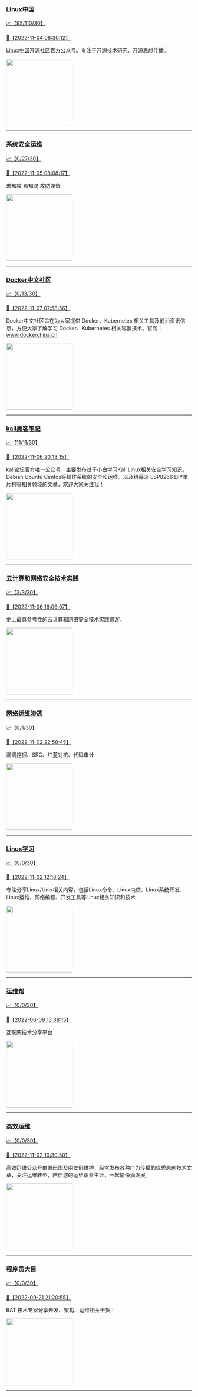 
### [Linux中国](http://wechat.doonsec.com/wechat_echarts/?biz=MjM5NjQ4MjYwMQ==)

[:chart_with_upwards_trend:【95/110/30】](http://wechat.doonsec.com/wechat_echarts/?biz=MjM5NjQ4MjYwMQ==)

[:camera_flash:【2022-11-04 08:30:12】](https://mp.weixin.qq.com/s?__biz=MjM5NjQ4MjYwMQ==&mid=2664669517&idx=1&sn=6fecb1cc416e7d560c233c5603b88dc4&chksm=bdcf9a0b8ab8131d69db603768561c45ec050c9283e68b05dd4ec0cd26126617019f73bb755d&scene=27&key=42fda77b115ac87d304440cd6e958a59f43daeb34dbf5e0afb9a3c572fddc292f965635b41fad9c7d77181425a493593a2bb66a935f0ff40700633b0de9e6874c5af849cb00594ffbc40447f7ac708a51955c1ffe86754c7cf1e413f99e8ad415954ae34c5fc3de368a95b655abe58d56fb81cb894f2a00306075011363f769b&ascene=15&uin=NTY2NTA4NjQ%3D&devicetype=Windows+Server+2016+x64&version=63070517&lang=zh_CN&session_us=gh_7b464fe0640b&exportkey=n_ChQIAhIQShRyDSl3k80rEuwClOHQEhL4AQIE97dBBAEAAAAAAO%2FZLwtWRuEAAAAOpnltbLcz9gKNyK89dVj0KVmeclShhXhe0AIALcZvGFBZIC55AZN%2F56HKplZzAnFUKecVk9AddtCDf7KBC2GyQ5qZc%2FJXk6P83FZF31D5XAr%2FK5K0kaCNnX7h8497mMUydidfBexdVGuupJLNPZd1DWf%2BE9vcLCO3KvRA33XIYR3%2Bs1%2BGjt79ijp32ktoy6zecrtHkW9NmhwLyh7fLOEEcVDlbbt1XmWKkbFHnUqekCeCxM%2Fzr5N7v%2B44Ifd6WUNzZ7PFMWPnhlBvivu4g3Nj6ANtltgcJ2pIvsdxSD1wue07&acctmode=0&pass_ticket=kCK&scene=27#wechat_redirect)

[Linux中国](https://linux.cn/)开源社区官方公众号。专注于开源技术研究、开源思想传播。

<img align="top" width="180" src="http://open.weixin.qq.com/qr/code?username=gh_52ef55f8adfd" alt="" />

---


### [系统安全运维](http://wechat.doonsec.com/wechat_echarts/?biz=Mzk0NjE0NDc5OQ==)

[:chart_with_upwards_trend:【0/27/30】](http://wechat.doonsec.com/wechat_echarts/?biz=Mzk0NjE0NDc5OQ==)

[:camera_flash:【2022-11-05 08:08:17】](https://mp.weixin.qq.com/s?__biz=Mzk0NjE0NDc5OQ==&mid=2247511737&idx=1&sn=7e0379caac353556db732fae60c8aa02&chksm=c3087dc9f47ff4df6db449fd022b91316c0b357e7e1c105e39935f9fa1296036f88182ce10c5&scene=27#wechat_redirect)

未知攻 焉知防 攻防兼备

<img align="top" width="180" src="http://open.weixin.qq.com/qr/code?username=gh_2c298b630170" alt="" />

---


### [Docker中文社区](http://wechat.doonsec.com/wechat_echarts/?biz=MzI1NzI5NDM4Mw==)

[:chart_with_upwards_trend:【0/13/30】](http://wechat.doonsec.com/wechat_echarts/?biz=MzI1NzI5NDM4Mw==)

[:camera_flash:【2022-11-07 07:58:56】](https://mp.weixin.qq.com/s?__biz=MzI1NzI5NDM4Mw==&mid=2247493820&idx=1&sn=38738817fb6a6eb19d2d498a3f0c55fd&chksm=ea1b01fcdd6c88eac3b6552b4b19bc1a715d7918cc105ac85e34d6d733e5c0282df7b6546fb8&scene=27#wechat_redirect)

Docker中文社区旨在为大家提供 Docker、Kubernetes 相关工具及前沿资讯信息，方便大家了解学习 Docker、Kubernetes 相关容器技术。官网：www.dockerchina.cn

<img align="top" width="180" src="http://open.weixin.qq.com/qr/code?username=gh_8620cb9f61a5" alt="" />

---


### [kali黑客笔记](http://wechat.doonsec.com/wechat_echarts/?biz=MzkxMzIwNTY1OA==)

[:chart_with_upwards_trend:【11/11/30】](http://wechat.doonsec.com/wechat_echarts/?biz=MzkxMzIwNTY1OA==)

[:camera_flash:【2022-11-06 20:13:15】](https://mp.weixin.qq.com/s?__biz=MzkxMzIwNTY1OA==&mid=2247492033&idx=1&sn=782d4992d5e2dbd63e35838b5bb47b2a&chksm=c1039134f67418226f212c7be3599178457da378b3e4b97d3130132331ff112a9db63dbd55e6&scene=27#wechat_redirect)

kali论坛官方唯一公众号，主要发布过于小白学习Kali Linux相关安全学习知识。Debian Ubuntu Centos等操作系统的安全和运维。以及树莓派 ESP8266 DIY单片机等相关领域的文章，欢迎大家关注我！

<img align="top" width="180" src="http://open.weixin.qq.com/qr/code?username=gh_fbcaf351ddc1" alt="" />

---


### [云计算和网络安全技术实践](http://wechat.doonsec.com/wechat_echarts/?biz=MzA3MjM5MDc2Nw==)

[:chart_with_upwards_trend:【3/3/30】](http://wechat.doonsec.com/wechat_echarts/?biz=MzA3MjM5MDc2Nw==)

[:camera_flash:【2022-11-06 16:06:07】](https://mp.weixin.qq.com/s?__biz=MzA3MjM5MDc2Nw==&mid=2650747238&idx=1&sn=0069509d1d26eecad0172074b884361f&chksm=87149066b0631970446fb7905ba228e737e11f87f90c9057e5df47f2b9003d6e8755d7386621&scene=27#wechat_redirect)

史上最具参考性的云计算和网络安全技术实践博客。

<img align="top" width="180" src="http://open.weixin.qq.com/qr/code?username=gh_34d6b0cb5633" alt="" />

---


### [网络运维渗透](http://wechat.doonsec.com/wechat_echarts/?biz=MzA3MjMxODUwNg==)

[:chart_with_upwards_trend:【0/1/30】](http://wechat.doonsec.com/wechat_echarts/?biz=MzA3MjMxODUwNg==)

[:camera_flash:【2022-11-02 22:58:45】](https://mp.weixin.qq.com/s?__biz=MzA3MjMxODUwNg==&mid=2247485458&idx=1&sn=c2f08ac2683600e6bd2f9b308b7d72c6&chksm=9f216357a856ea4130d5a54d3a6e35972fee50dfe9caf6632467f5c6b7d53eca6f81cb04f189&scene=27#wechat_redirect)

漏洞挖掘、SRC、红蓝对抗、代码审计

<img align="top" width="180" src="http://open.weixin.qq.com/qr/code?username=gh_304f5239b3b0" alt="" />

---


### [Linux学习](http://wechat.doonsec.com/wechat_echarts/?biz=MzI4MDEwNzAzNg==)

[:chart_with_upwards_trend:【0/0/30】](http://wechat.doonsec.com/wechat_echarts/?biz=MzI4MDEwNzAzNg==)

[:camera_flash:【2022-11-02 12:18:24】](https://mp.weixin.qq.com/s?__biz=MzI4MDEwNzAzNg==&mid=2649459426&idx=1&sn=22757dd06c6cfb118b38753c96d8b87d&chksm=f3a2ab91c4d52287241490716a18f6757154cb78576ff1d6141edfa1ca1f90a32bf78dee1e96&scene=27#wechat_redirect)

专注分享Linux/Unix相关内容，包括Linux命令、Linux内核、Linux系统开发、Linux运维、网络编程、开发工具等Linux相关知识和技术

<img align="top" width="180" src="http://open.weixin.qq.com/qr/code?username=gh_cb990d3ccd5f" alt="" />

---


### [运维帮](http://wechat.doonsec.com/wechat_echarts/?biz=MzA3MzYwNjQ3NA==)

[:chart_with_upwards_trend:【0/0/30】](http://wechat.doonsec.com/wechat_echarts/?biz=MzA3MzYwNjQ3NA==)

[:camera_flash:【2022-06-09 15:38:15】](https://mp.weixin.qq.com/s?__biz=MzA3MzYwNjQ3NA==&mid=2651301005&idx=1&sn=591c720a722d1091269049b822fa468b&chksm=84ff70a8b388f9beca2bbd95f4aa3fe7cb5fcb95b2b822a01b29b2a778b1a50d3ae19a0f9b3b&scene=27&key=3820ae6439ecdd67569d451dccff2df72725e4e22c34cf0a6ddd9a37045228bd9e958856d57127a3f0f2522acca0e50d1b9db03eea86dde0680fbf05e411e63a283bfecaed40196b0ed89737b29cc623c841187edc0bd2d4550f25978018b7b304803ce91e21d90c852d7aba839600f479f9b865321cb8c5435b0cd4edb5a8b0&ascene=15&uin=NTY2NTA4NjQ%3D&devicetype=Windows+Server+2016+x64&version=63060012&lang=zh_CN&session_us=gh_fc624022782d&exportkey=AxkXZwZaGn73CaYoM3ekAIk%3D&acctmode=0&pass_ticket=LY1K1kgm7M57xazR8DnzDx%2BiXiK1JFuyFgS5dcc8bbJqloaGfg67cPFCEdwYtoyz&wx_header=0&fontgear=2&scene=27#wechat_redirect)

互联网技术分享平台

<img align="top" width="180" src="http://open.weixin.qq.com/qr/code?username=gh_445a39329cd8" alt="" />

---


### [高效运维](http://wechat.doonsec.com/wechat_echarts/?biz=MzA4Nzg5Nzc5OA==)

[:chart_with_upwards_trend:【0/0/30】](http://wechat.doonsec.com/wechat_echarts/?biz=MzA4Nzg5Nzc5OA==)

[:camera_flash:【2022-11-02 10:30:50】](https://mp.weixin.qq.com/s?__biz=MzA4Nzg5Nzc5OA==&mid=2651725588&idx=1&sn=582d712c7be11868021930da3ef3dddc&chksm=8bc8dcbdbcbf55ab6c7fd23463fb14203dc331a32ddaee8f0cc939e51799463967d8802ea13d&scene=27#wechat_redirect)

高效运维公众号由萧田国及朋友们维护，经常发布各种广为传播的优秀原创技术文章，关注运维转型，陪伴您的运维职业生涯，一起愉快滴发展。

<img align="top" width="180" src="http://open.weixin.qq.com/qr/code?username=gh_0fdeda7cb50a" alt="" />

---


### [程序员大目](http://wechat.doonsec.com/wechat_echarts/?biz=MzI4ODQ3NjE2OA==)

[:chart_with_upwards_trend:【0/0/30】](http://wechat.doonsec.com/wechat_echarts/?biz=MzI4ODQ3NjE2OA==)

[:camera_flash:【2022-09-21 21:20:55】](https://mp.weixin.qq.com/s?__biz=MzI4ODQ3NjE2OA==&mid=2247500356&idx=1&sn=69754a844e3a51a5427a0efec6aa45bd&chksm=ec3f5f23db48d6353810ef9157baf1fc90adbd884423aba73bd00450e5e6777e6e46dbe30489&scene=27&key=512fb80aa4f22d2a8ac8a7af6059d9b697eaef75ed0476d4690fc363cab93d636f7775d20d20fd3b1cd8bc051e62783ef79a2497a6b927846f0446f0af1324426177ebc087d480f11223e6aa409b2a26ab3d9ac220856bd51003dc89dc5306590dc812175fea69cf84266821b6f428181384d29a2d5a699f58c3d897ce4f980a&ascene=15&uin=MTA3Mzc3OTIzNQ%3D%3D&devicetype=Windows+Server+2016+x64&version=63070517&lang=zh_CN&session_us=gh_5f81484d311e&exportkey=AfaIj87lbeDD6CwHew4i%2FSM%3D&acctmode=0&pass_ticket=nP6spRM8hMyiazMifMuFetRdSji3u6F4iU1PoNglFE6zGbwDRWX%2F4QyvCBMQQBay&wx_header=0&fontgear=2&scene=27#wechat_redirect)

BAT 技术专家分享开发、架构、运维相关干货！

<img align="top" width="180" src="http://open.weixin.qq.com/qr/code?username=gh_e6849e368b5f" alt="" />

---

